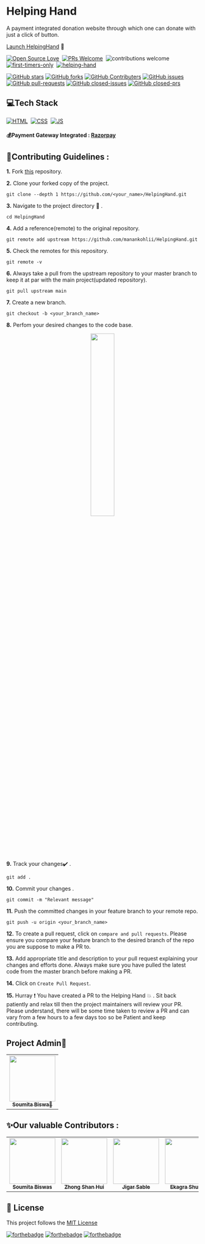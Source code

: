 # Helping Hand

A payment integrated donation website through which one can donate with just a click of button.

[Launch HelpingHand](https://soumita1234.github.io/HelpingHand/) 🙌

[![Open Source Love](https://badges.frapsoft.com/os/v1/open-source.svg?v=102)](https://github.com/soumita1234/HelpingHand)&nbsp;
[![PRs Welcome](https://img.shields.io/badge/PRs-Welcome-brightgreen.svg?style=flat&logo=github)](https://github.com/soumita1234/HelpingHand)&nbsp;
![contributions welcome](https://img.shields.io/static/v1.svg?label=Contributions&message=Welcome&color=brightgreen&style=flat&logo=github)&nbsp;
[![first-timers-only](https://img.shields.io/badge/first--timers--only-friendly-blue.svg?style=flat)](https://github.com/soumita1234/HelpingHand)&nbsp;
[![helping-hand](https://img.shields.io/website-up-down-green-red/http/shields.io.svg?color=blue)](https://soumita1234.github.io/HelpingHand/)&nbsp;

[![GitHub stars](https://img.shields.io/github/stars/soumita1234/HelpingHand)](https://github.com/soumita1234/HelpingHand/stargazers)
[![GitHub forks](https://img.shields.io/github/forks/soumita1234/HelpingHand)](https://github.com/soumita1234/HelpingHand/network/members)
[![GitHub Contributers](https://img.shields.io/github/contributors/soumita1234/HelpingHand)](https://github.com/soumita1234/HelpingHand/graphs/contributors)
[![GitHub issues](https://img.shields.io/github/issues/soumita1234/HelpingHand)](https://github.com/soumita1234/HelpingHand/issues)
[![GitHub pull-requests](https://img.shields.io/github/issues-pr/soumita1234/HelpingHand)](https://github.com/soumita1234/HelpingHand/pulls)
[![GitHub closed-issues](https://img.shields.io/github/issues-closed-raw/soumita1234/HelpingHand)](https://github.com/soumita1234/HelpingHand/pulls)
[![GitHub closed-prs](https://img.shields.io/github/issues-pr-closed-raw/soumita1234/HelpingHand)](https://github.com/soumita1234/HelpingHand/pulls)

## 💻Tech Stack
[![HTML](https://img.shields.io/badge/html5%20-%23E34F26.svg?&style=for-the-badge&logo=html5&logoColor=white)](https://github.com/soumita1234/HelpingHand/search?l=html)&nbsp;
[![CSS](https://img.shields.io/badge/css3%20-%231572B6.svg?&style=for-the-badge&logo=css3&logoColor=white)](https://github.com/soumita1234/HelpingHand/search?l=css)&nbsp;
[![JS](https://img.shields.io/badge/javascript%20-%23323330.svg?&style=for-the-badge&logo=javascript&logoColor=%23F7DF1E)](https://github.com/soumita1234/HelpingHand/search?l=javascript)
#### 💰Payment Gateway Integrated : [Razorpay](https://razorpay.com/)

## 📌Contributing Guidelines :

**1.**  Fork [this](https://github.com/soumita1234/HelpingHand) repository.

**2.**  Clone your forked copy of the project.
```
git clone --depth 1 https://github.com/<your_name>/HelpingHand.git
```
**3.** Navigate to the project directory :file_folder: .
```
cd HelpingHand
```
**4.** Add a reference(remote) to the original repository.
```
git remote add upstream https://github.com/manankohlii/HelpingHand.git
```
**5.** Check the remotes for this repository.
```
git remote -v
```
**6.** Always take a pull from the upstream repository to your master branch to keep it at par with the main project(updated repository).
```
git pull upstream main
```
**7.** Create a new branch.
```
git checkout -b <your_branch_name>
```
**8.** Perfom your desired changes to the code base.
<p align="center"><img width=35% src="https://media2.giphy.com/media/L1R1tvI9svkIWwpVYr/giphy.gif?cid=ecf05e47pzi2rpig0vc8pjusra8hiai1b91zgiywvbubu9vu&rid=giphy.gif"></p>

**9.** Track your changes:heavy_check_mark: .
```
git add . 
```
**10.** Commit your changes .
```
git commit -m "Relevant message"
```
**11.** Push the committed changes in your feature branch to your remote repo.
```
git push -u origin <your_branch_name>
```
**12.** To create a pull request, click on `compare and pull requests`. Please ensure you compare your feature branch to the desired branch of the repo you are suppose to make a PR to.

**13.** Add appropriate title and description to your pull request explaining your changes and efforts done. Always make sure you have pulled the latest code from the master branch before making a PR.

**14.** Click on `Create Pull Request`.

**15.** Hurray ❗ You have created a PR to the Helping Hand 💥 . Sit back patiently and relax till then the project maintainers will review your PR. Please understand, there will be some time taken to review a PR and can vary from a few hours to a few days too so be Patient and keep contributing.



## Project Admin👩
<table>
  <tr>
    <td align="center"><a href="https://github.com/soumita1234"><img src="https://avatars.githubusercontent.com/u/58908901?v=4" height="120px" width="120px"/><br/><sub><b>Soumita Biswa👩</b></sub></a></td>
  </tr>
</table>

## ✨Our valuable Contributors :
<table>
  <tr>
    <td align="center"><a href="https://github.com/soumita1234"><img src="https://avatars.githubusercontent.com/u/58908901?v=4" height="120px" width="120px"/><br/><sub><b>Soumita Biswas</b></sub></a></td>
   <td align="center"><a href="https://github.com/Zhong-Shan-Hui"><img src="https://avatars.githubusercontent.com/u/71785870?v=4" height="120px" width="120px"/><br/><sub><b>Zhong Shan Hui</b></sub></a></td>
   <td align="center"><a href="https://github.com/jigar-sable"><img src="https://avatars.githubusercontent.com/u/64949957?v=4" height="120px" width="120px"/><br/><sub><b>Jigar Sable</b></sub></a></td>
   <td align="center"><a href="https://github.com/ekagrashukla"><img src="https://avatars.githubusercontent.com/u/67453083?v=4" height="120px" width="120px"/><br/><sub><b>Ekagra Shukla</b></sub></a></td>
   <td align="center"><a href="https://github.com/sanketcharanpahadi"><img src="https://avatars.githubusercontent.com/u/39946214?v=4" height="120px" width="120px"/><br/><sub><b>Sanket Kumar</b></sub></a></td>
    <td align="center"><a href="https://github.com/LizaHaddock"><img src="https://avatars.githubusercontent.com/u/39946214?v=4" height="120px" width="120px"/><br/><sub><b>Liza Deka</b></sub></a></td>
   </tr>
</table>



## 📝 License
This project follows the [MIT License](https://github.com/soumita1234/HelpingHand/blob/main/LICENSE)

[![forthebadge](https://forthebadge.com/images/badges/made-with-javascript.svg)](https://forthebadge.com)
[![forthebadge](https://forthebadge.com/images/badges/built-with-love.svg)](https://forthebadge.com) 
[![forthebadge](https://forthebadge.com/images/badges/built-by-developers.svg)](https://forthebadge.com) 
